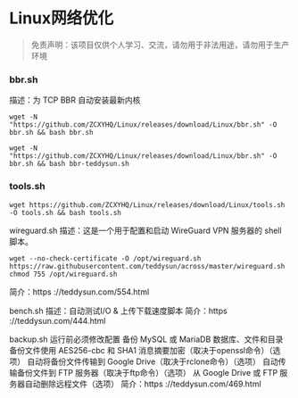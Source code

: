 # Linux网络优化  

> 免责声明：该项目仅供个人学习、交流，请勿用于非法用途，请勿用于生产环境  

### bbr.sh

描述：为 TCP BBR 自动安装最新内核

```
wget -N "https://github.com/ZCXYHQ/Linux/releases/download/Linux/bbr.sh" -O bbr.sh && bash bbr.sh
```

```
wget -N "https://github.com/ZCXYHQ/Linux/releases/download/Linux/bbr.sh" -O bbr.sh && bash bbr-teddysun.sh
```

### tools.sh

```
wget https://github.com/ZCXYHQ/Linux/releases/download/Linux/tools.sh -O tools.sh && bash tools.sh
```

wireguard.sh
描述：这是一个用于配置和启动 WireGuard VPN 服务器的 shell 脚本。
```
wget --no-check-certificate -O /opt/wireguard.sh https://raw.githubusercontent.com/teddysun/across/master/wireguard.sh
chmod 755 /opt/wireguard.sh
```
简介：https ://teddysun.com/554.html

bench.sh
描述：自动测试I/O & 上传下载速度脚本
简介：https ://teddysun.com/444.html

backup.sh
运行前必须修改配置
备份 MySQL 或 MariaDB 数据库、文件和目录
备份文件使用 AES256-cbc 和 SHA1 消息摘要加密（取决于openssl命令）（选项）
自动将备份文件传输到 Google Drive（取决于rclone命令）（选项）
自动传输备份文件到 FTP 服务器（取决于ftp命令）（选项）
从 Google Drive 或 FTP 服务器自动删除远程文件（选项）
简介：https ://teddysun.com/469.html
